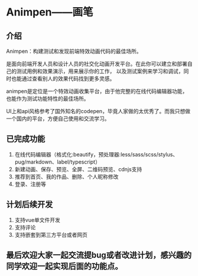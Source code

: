 # Animpen——画笔

## 介绍

Animpen：构建测试和发现前端特效动画代码的最佳场所。

是面向前端开发人员和设计人员的社交化动画开发平台。在此你可以建立和部署自己的测试用例和效果演示，用来展示你的工作， 以及测试案例来学习和调试，同时也能通过查看别人的效果代码找到更多灵感。

animpen是定位是一个特效动画收集平台，由于他完整的在线代码编辑器功能，也能作为测试功能特性的最佳场所。

UI上和api风格参考了国外知名的codepen，毕竟人家做的太优秀了。而我只想做一个国内的平台，方便自己使用和交流学习。

## 已完成功能

1. 在线代码编辑器（格式化:beautify，预处理器:less/sass/scss/stylus、pug/markdown、label/typescript）
2. 新建动画、保存、预览、全屏、二维码预览、cdnjs支持
3. 推荐到首页、我的作品、删除、个人昵称修改
4. 登录、注册等


## 计划后续开发

1. 支持vue单文件开发
2. 支持评论
3. 支持嵌套到第三方平台或者网页

## 最后欢迎大家一起交流提bug或者改进计划，感兴趣的同学欢迎一起实现后面的功能点。